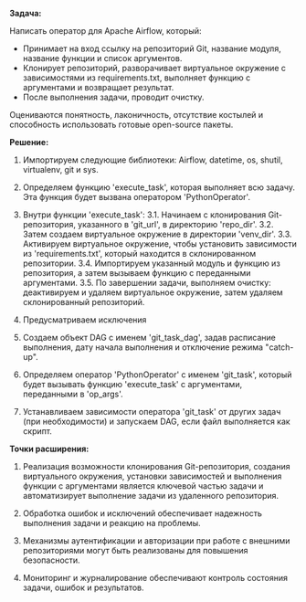 **Задача:**

Написать оператор для Apache Airflow, который:

- Принимает на вход ссылку на репозиторий Git, название модуля, название функции и список аргументов.
- Клонирует репозиторий, разворачивает виртуальное окружение с зависимостями из requirements.txt, выполняет функцию с аргументами и возвращает результат.
- После выполнения задачи, проводит очистку.

Оцениваются понятность, лаконичность, отсутствие костылей и способность использовать готовые open-source пакеты.

**Решение:**

1. Импортируем следующие библиотеки: Airflow, datetime, os, shutil, virtualenv, git и sys.

2. Определяем функцию 'execute_task', которая выполняет всю задачу. Эта функция будет вызвана оператором 'PythonOperator'.

3. Внутри функции 'execute_task':
   3.1. Начинаем с клонирования Git-репозитория, указанного в 'git_url', в директорию 'repo_dir'.
   3.2. Затем создаем виртуальное окружение в директории 'venv_dir'.
   3.3. Активируем виртуальное окружение, чтобы установить зависимости из 'requirements.txt', который находится в склонированном репозитории.
   3.4. Импортируем указанный модуль и функцию из репозитория, а затем вызываем функцию с переданными аргументами.
   3.5. По завершении задачи, выполняем очистку: деактивируем и удаляем виртуальное окружение, затем удаляем склонированный репозиторий.

4. Предусматриваем исключения

5. Создаем объект DAG с именем 'git_task_dag', задав расписание выполнения, дату начала выполнения и отключение режима "catch-up".

6. Определяем оператор 'PythonOperator' с именем 'git_task', который будет вызывать функцию 'execute_task' с аргументами, переданными в 'op_args'.

7. Устанавливаем зависимости оператора 'git_task' от других задач (при необходимости) и запускаем DAG, если файл выполняется как скрипт.

**Точки расширения:**

1. Реализация возможности клонирования Git-репозитория, создания виртуального окружения, установки зависимостей и выполнения функции с аргументами является ключевой частью задачи и автоматизирует выполнение задачи из удаленного репозитория.

2. Обработка ошибок и исключений обеспечивает надежность выполнения задачи и реакцию на проблемы.

3. Механизмы аутентификации и авторизации при работе с внешними репозиториями могут быть реализованы для повышения безопасности.

4. Мониторинг и журналирование обеспечивают контроль состояния задачи, ошибок и результатов.
